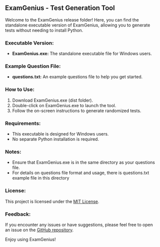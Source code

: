 ## ExamGenius - Test Generation Tool

Welcome to the ExamGenius release folder! Here, you can find the standalone executable version of ExamGenius, allowing you to generate tests without needing to install Python.

### Executable Version:
- **ExamGenius.exe:** The standalone executable file for Windows users.
  
### Example Question File:
- **questions.txt:** An example questions file to help you get started.
  
### How to Use:
1. Download ExamGenius.exe (dist folder).
2. Double-click on ExamGenius.exe to launch the tool.
3. Follow the on-screen instructions to generate randomized tests.

### Requirements:
- This executable is designed for Windows users.
- No separate Python installation is required.

### Notes:
- Ensure that ExamGenius.exe is in the same directory as your questions file.
- For details on questions file format and usage, there is questions.txt example file in this directory

### License:
This project is licensed under the [MIT License](https://mit-license.org/).

### Feedback:
If you encounter any issues or have suggestions, please feel free to open an issue on the [GitHub repository](https://github.com/naltamura/ExamGenius.git).

Enjoy using ExamGenius!
